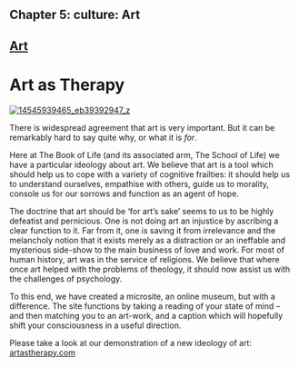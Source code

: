 
## Chapter 5: culture: Art

## [Art](../category/culture/art/index.html)

# Art as Therapy


[![14545939465\_eb39392947\_z](http://i2.wp.com/www.thebookoflife.org/wp-content/uploads/2014/11/14545939465_eb39392947_z.jpg?resize=635%2C476)](http://i0.wp.com/www.thebookoflife.org/wp-content/uploads/2014/11/14545939465_eb39392947_z.jpg)

There is widespread agreement that art is very important. But it can be remarkably hard to say quite why, or what it is *for*.

Here at The Book of Life (and its associated arm, The School of Life) we have a particular ideology about art. We believe that art is a tool which should help us to cope with a variety of cognitive frailties: it should help us to understand ourselves, empathise with others, guide us to morality, console us for our sorrows and function as an agent of hope.

The doctrine that art should be ‘for art’s sake’ seems to us to be highly defeatist and pernicious. One is not doing art an injustice by ascribing a clear function to it. Far from it, one is saving it from irrelevance and the melancholy notion that it exists merely as a distraction or an ineffable and mysterious side-show to the main business of love and work. For most of human history, art was in the service of religions. We believe that where once art helped with the problems of theology, it should now assist us with the challenges of psychology.

To this end, we have created a microsite, an online museum, but with a difference. The site functions by taking a reading of your state of mind – and then matching you to an art-work, and a caption which will hopefully shift your consciousness in a useful direction.

Please take a look at our demonstration of a new ideology of art: [artastherapy.com](http://www.artastherapy.com/)
